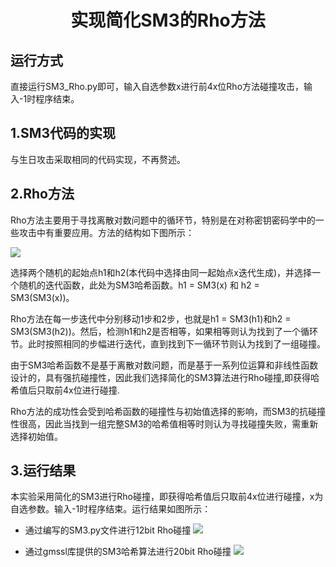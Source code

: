 # <center> 实现简化SM3的Rho方法 </center>

## 运行方式
直接运行SM3_Rho.py即可，输入自选参数x进行前4x位Rho方法碰撞攻击，输入-1时程序结束。


## 1.SM3代码的实现
与生日攻击采取相同的代码实现，不再赘述。


## 2.Rho方法
Rho方法主要用于寻找离散对数问题中的循环节，特别是在对称密钥密码学中的一些攻击中有重要应用。方法的结构如下图所示：

![](https://pic.imgdb.cn/item/64ca82d71ddac507cc0d874b.jpg)


选择两个随机的起始点h1和h2(本代码中选择由同一起始点x迭代生成)，并选择一个随机的迭代函数，此处为SM3哈希函数。h1 = SM3(x) 和 h2 = SM3(SM3(x))。

Rho方法在每一步迭代中分别移动1步和2步，也就是h1 = SM3(h1)和h2 = SM3(SM3(h2))。然后，检测h1和h2是否相等，如果相等则认为找到了一个循环节。此时按照相同的步幅进行迭代，直到找到下一循环节则认为找到了一组碰撞。

由于SM3哈希函数不是基于离散对数问题，而是基于一系列位运算和非线性函数设计的，具有强抗碰撞性，因此我们选择简化的SM3算法进行Rho碰撞,即获得哈希值后只取前4x位进行碰撞.

Rho方法的成功性会受到哈希函数的碰撞性与初始值选择的影响，而SM3的抗碰撞性很高，因此当找到一组完整SM3的哈希值相等时则认为寻找碰撞失败，需重新选择初始值。



## 3.运行结果
本实验采用简化的SM3进行Rho碰撞，即获得哈希值后只取前4x位进行碰撞，x为自选参数。输入-1时程序结束。运行结果如图所示：

* 通过编写的SM3.py文件进行12bit Rho碰撞
![](https://pic.imgdb.cn/item/64ca819b1ddac507cc0aef26.jpg)

* 通过gmssl库提供的SM3哈希算法进行20bit Rho碰撞
![](https://pic.imgdb.cn/item/64ca7d961ddac507cc025081.jpg)
  
